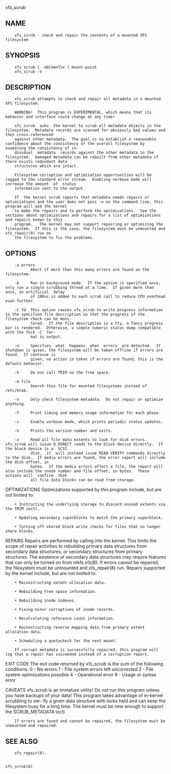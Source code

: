   xfs_scrub
 
## NAME
        xfs_scrub - check and repair the contents of a mounted XFS filesystem
 
## SYNOPSIS
        xfs_scrub [ -abCemnTvx ] mount-point
        xfs_scrub -V
 
## DESCRIPTION
        xfs_scrub attempts to check and repair all metadata in a mounted XFS filesystem.
 
        WARNING!  This program is EXPERIMENTAL, which means that its behavior and interface could change at any time!
 
        xfs_scrub  asks  the kernel to scrub all metadata objects in the filesystem.  Metadata records are scanned for obviously bad values and then cross-referenced
        against other metadata.  The goal is to establish a reasonable confidence about the consistency of the overall filesystem by examining the consistency of in‐
        dividual  metadata  records against the other metadata in the filesystem.  Damaged metadata can be rebuilt from other metadata if there exists redundant data
        structures which are intact.
 
        Filesystem corruption and optimization opportunities will be logged to the standard error stream.  Enabling verbose mode will increase the amount  of  status
        information sent to the output.
 
        If  the kernel scrub reports that metadata needs repairs or optimizations and the user does not pass -n on the command line, this program will ask the kernel
        to make the repairs and to perform the optimizations.  See the sections about optimizations and repairs for a list of optimizations and repairs known to this
        program.   The kernel may not support repairing or optimizing the filesystem.  If this is the case, the filesystem must be unmounted and xfs_repair(8) run on
        the filesystem to fix the problems.
 
## OPTIONS
        -a errors
               Abort if more than this many errors are found on the filesystem.
 
        -b     Run in background mode.  If the option is specified once, only run a single scrubbing thread at a time.  If given more than once, an artificial  delay
               of 100us is added to each scrub call to reduce CPU overhead even further.
 
        -C fd  This option causes xfs_scrub to write progress information to the specified file description so that the progress of the filesystem check can be moni‐
               tored.  If the file description is a tty, a fancy progress bar is rendered.  Otherwise, a simple numeric status dump compatible with the fsck -C  for‐
               mat is output.
 
        -e     Specifies  what  happens  when  errors  are detected.  If shutdown is given, the filesystem will be taken offline if errors are found.  If continue is
               given, no action is taken if errors are found; this is the default behavior.
 
        -k     Do not call TRIM on the free space.
 
        -m file
               Search this file for mounted filesystems instead of /etc/mtab.
 
        -n     Only check filesystem metadata.  Do not repair or optimize anything.
 
        -T     Print timing and memory usage information for each phase.
 
        -v     Enable verbose mode, which prints periodic status updates.
 
        -V     Prints the version number and exits.
 
        -x     Read all file data extents to look for disk errors.  xfs_scrub will issue O_DIRECT reads to the block device directly.  If the block device is a  SCSI
               disk,  it  will instead issue READ VERIFY commands directly to the disk.  If media errors are found, the error report will include the disk offset, in
               bytes.  If the media errors affect a file, the report will also include the inode number and file offset, in bytes.  These actions will  confirm  that
               all file data blocks can be read from storage.
 
 OPTIMIZATIONS
        Optimizations supported by this program include, but are not limited to:
 
        • Instructing the underlying storage to discard unused extents via the TRIM ioctl.
 
        • Updating secondary superblocks to match the primary superblock.
 
        • Turning off shared block write checks for files that no longer share blocks.
 
 REPAIRS
        Repairs  are  performed  by  calling  into  the kernel.  This limits the scope of repair activities to rebuilding primary data structures from secondary data
        structures, or secondary structures from primary structures.  The existence of secondary data structures may require features that can only be turned on from
        mkfs.xfs(8).   If  errors  cannot  be repaired, the filesystem must be unmounted and xfs_repair(8) run.  Repairs supported by the kernel include, but are not
        limited to:
 
        • Reconstructing extent allocation data.
 
        • Rebuilding free space information.
 
        • Rebuilding inode indexes.
 
        • Fixing minor corruptions of inode records.
 
        • Recalculating reference count information.
 
        • Reconstructing reverse mapping data from primary extent allocation data.
 
        • Scheduling a quotacheck for the next mount.
 
        If corrupt metadata is successfully repaired, this program will log that a repair has succeeded instead of a corruption report.
 
 EXIT CODE
        The exit code returned by xfs_scrub is the sum of the following conditions:
             0    - No errors
             1    - File system errors left uncorrected
             2    - File system optimizations possible
             4    - Operational error
             8    - Usage or syntax error
 
 CAVEATS
        xfs_scrub is an immature utility!  Do not run this program unless you have backups of your data!  This program takes advantage of in-kernel scrubbing to ver‐
        ify  a  given  data  structure with locks held and can keep the filesystem busy for a long time.  The kernel must be new enough to support the SCRUB_METADATA
        ioctl.
 
        If errors are found and cannot be repaired, the filesystem must be unmounted and repaired.
 
## SEE ALSO
        xfs_repair(8).
 
                                                                                                                                                         xfs_scrub(8)
